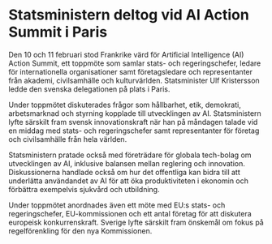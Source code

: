 # Statsministern deltog vid AI Action Summit i Paris

Den 10 och 11 februari stod Frankrike värd för Artificial Intelligence (AI) Action Summit, ett toppmöte som samlar stats- och regeringschefer, ledare för internationella organisationer samt företagsledare och representanter från akademi, civilsamhälle och kulturvärlden. Statsminister Ulf Kristersson ledde den svenska delegationen på plats i Paris.

Under toppmötet diskuterades frågor som hållbarhet, etik, demokrati, arbetsmarknad och styrning kopplade till utvecklingen av AI. Statsministern lyfte särskilt fram svensk innovationskraft när han på måndagen talade vid en middag med stats- och regeringschefer samt representanter för företag och civilsamhälle från hela världen.

Statsministern pratade också med företrädare för globala tech-bolag om utvecklingen av AI, inklusive balansen mellan reglering och innovation. Diskussionerna handlade också om hur det offentliga kan bidra till att underlätta användandet av AI för att öka produktiviteten i ekonomin och förbättra exempelvis sjukvård och utbildning.

Under toppmötet anordnades även ett möte med EU:s stats- och regeringschefer, EU-kommissionen och ett antal företag för att diskutera europeisk konkurrenskraft. Sverige lyfte särskilt fram önskemål om fokus på regelförenkling för den nya Kommissionen.
